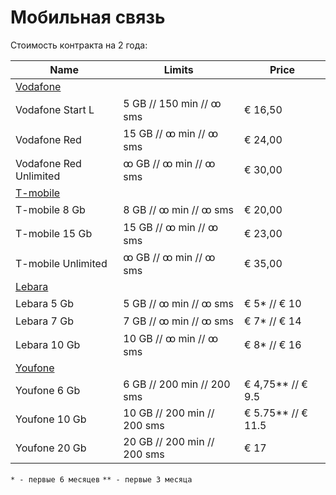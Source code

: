 # Мобильная связь

Стоимость контракта на 2 года:

| Name                   	                                                                                                                                  | Limits                       	      | Price        	          |
|-----------------------------------------------------------------------------------------------------------------------------------------------------------|-------------------------------------|-------------------------|
| [Vodafone](https://www.vodafone.nl/abonnement/mobiel/sim-only?duration=12&together-extra-subscription-count=0&subscription=red65-red&ziggo=false)     	   | 	                                   | 	                       |
| Vodafone Start L       	                                                                                                                                  | 5 GB // 150 min // ꝏ sms   	        | € 16,50      	          |
| Vodafone Red           	                                                                                                                                  | 15 GB // ꝏ min // ꝏ sms  	        | € 24,00      	          |
| Vodafone Red Unlimited 	                                                                                                                                  | ꝏ GB // ꝏ min // ꝏ sms     	        | € 30,00      	          |
| [T-mobile](https://www.t-mobile.nl/mobiel-abonnement/sim-only?shop=product&ch=es&cc=con&sc=acq&dr=12&pr=GOP43,GAP53&lp=1)         	                       | 	                                   | 	                       |
| T-mobile 8 Gb          	                                                                                                                                  | 8 GB // ꝏ min // ꝏ sms     	        | € 20,00      	          |
| T-mobile 15 Gb         	                                                                                                                                  | 15 GB // ꝏ min // ꝏ sms    	        | € 23,00      	          |
| T-mobile Unlimited     	                                                                                                                                  | ꝏ GB // ꝏ min // ꝏ sms     	        | € 35,00      	          |
| [Lebara](https://mobile.lebara.com/nl/en/sim-only?duration=24&internetLimit=5&unlimited=true)            	                                                | 	                                   | 	                       |
| Lebara 5 Gb            	                                                                                                                                  | 5 GB // ꝏ min // ꝏ sms     	        | € 5* // € 10 	          |
| Lebara 7 Gb            	                                                                                                                                  | 7 GB // ꝏ min // ꝏ sms     	        | € 7* // € 14 	          |
| Lebara 10 Gb           	                                                                                                                                  | 10 GB // ꝏ min // ꝏ sms    	        | € 8* // € 16 	          |
| [Youfone](https://www.youfone.nl/sim-only/bestellen)            	                                                                                         | 	                                   | 	                       |
| Youfone 6 Gb            	                                                                                                                                 | 6 GB // 200 min // 200 sms 	        | €  4,75** // € 9.5  	   |
| Youfone 10 Gb            	                                                                                                                                | 10 GB // 200 min // 200 sms     	   | € 5.75** // € 11.5 	    |
| Youfone 20 Gb            	                                                                                                                                | 20 GB // 200 min // 200 sms     	   | € 17 	                  |

`* - первые 6 месяцев`
`** - первые 3 месяца`

